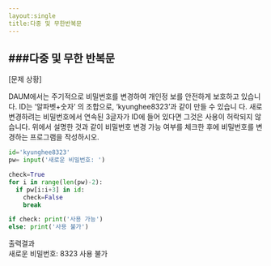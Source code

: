 ```yaml
---
layout:single
title:다중 및 무한반복문
---
```


###다중 및 무한 반복문
---
[문제 상황]  

DAUM에서는 주기적으로 비밀번호를 변경하여 개인정
보를 안전하게 보호하고 있습니다. ID는 ‘알파벳+숫자’ 의 조합으로, ‘kyunghee8323’과 같이 만들 수 있습니
다. 새로 변경하려는 비밀번호에서 연속된 3글자가 ID에
들어 있다면 그것은 사용이 허락되지 않습니다. 위에서
설명한 것과 같이 비밀번호 변경 가능 여부를 체크한
후에 비밀번호를 변경하는 프로그램을 작성하시오.

~~~python
id='kyunghee8323'
pw= input('새로운 비밀번호: ')

check=True
for i in range(len(pw)-2):
  if pw[i:i+3] in id:
    check=False
    break

if check: print('사용 가능') 
else: print('사용 불가')   
~~~
출력결과  
새로운 비밀번호: 8323
사용 불가
~~~
